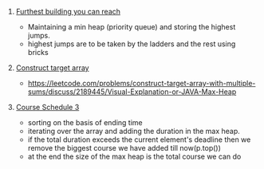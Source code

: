 1. [Furthest building you can reach](https://leetcode.com/problems/furthest-building-you-can-reach/submissions/)

   - Maintaining a min heap (priority queue) and storing the highest jumps.
   - highest jumps are to be taken by the ladders and the rest using bricks

2. [Construct target array](https://leetcode.com/problems/construct-target-array-with-multiple-sums/submissions/)

   - https://leetcode.com/problems/construct-target-array-with-multiple-sums/discuss/2189445/Visual-Explanation-or-JAVA-Max-Heap

3. [Course Schedule 3](https://leetcode.com/problems/course-schedule-iii/submissions/)

   - sorting on the basis of ending time
   - iterating over the array and adding the duration in the max heap.
   - if the total duration exceeds the current element's deadline then we remove the biggest course we have added till now(p.top())
   - at the end the size of the max heap is the total course we can do

